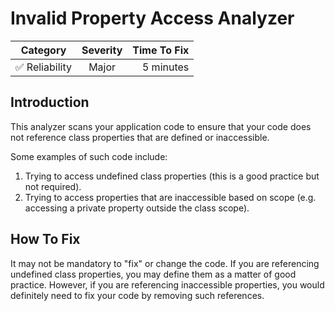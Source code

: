 # Invalid Property Access Analyzer

| Category       | Severity   | Time To Fix  |
| -------------  |:----------:| ------------:|
| :white_check_mark: Reliability | Major     | 5 minutes    |

## Introduction

This analyzer scans your application code to ensure that your code does not reference class properties that are defined or inaccessible.

Some examples of such code include:

1. Trying to access undefined class properties (this is a good practice but not required).
2. Trying to access properties that are inaccessible based on scope (e.g. accessing a private property outside the class scope).

## How To Fix

It may not be mandatory to "fix" or change the code. If you are referencing undefined class properties, you may define them as a matter of good practice. However, if you are referencing inaccessible properties, you would definitely need to fix your code by removing such references.